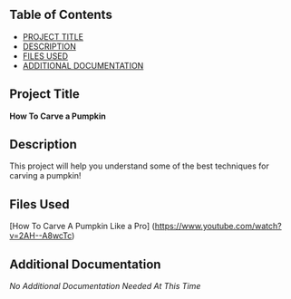   ## Table of Contents

  - [PROJECT TITLE](#Project-Title)
  - [DESCRIPTION](#Description)
  - [FILES USED](#files-used)
  - [ADDITIONAL DOCUMENTATION](#additional-documentation)

  ## Project Title
  
  **How To Carve a Pumpkin**
  
  ## Description
  
  This project will help you understand some of the best techniques for carving a pumpkin!
    
   ## Files Used
   [How To Carve A Pumpkin Like a Pro] (https://www.youtube.com/watch?v=2AH--A8wcTc)
   
   ## Additional Documentation
  
  *No Additional Documentation Needed At This Time*

